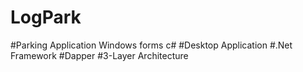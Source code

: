 # LogPark
#Parking Application Windows forms c#
#Desktop Application
#.Net Framework
#Dapper
#3-Layer Architecture



